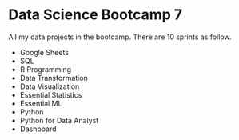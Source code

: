 # Data Science Bootcamp 7
All my data projects in the bootcamp. There are 10 sprints as follow.

- Google Sheets
- SQL
- R Programming
- Data Transformation
- Data Visualization
- Essential Statistics
- Essential ML
- Python
- Python for Data Analyst
- Dashboard
